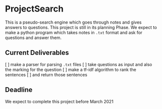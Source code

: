 # ProjectSearch
This is a pseudo-search engine which goes through notes and gives answers to questions.
This project is still in its planning Phase.
We expect to make a python program which takes notes in `.txt` format and ask for questions and answer them.

## Current Deliverables
[ ] make a parser for parsing `.txt` files
[ ] take questions as input and also the marking for the question
[ ] make a tf-idf algorithm to rank the sentences
[ ] and return those sentences

## Deadline 
 We expect to complete this project before March 2021
